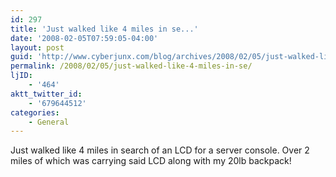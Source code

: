 ```yaml
---
id: 297
title: 'Just walked like 4 miles in se...'
date: '2008-02-05T07:59:05-04:00'
layout: post
guid: 'http://www.cyberjunx.com/blog/archives/2008/02/05/just-walked-like-4-miles-in-se/'
permalink: /2008/02/05/just-walked-like-4-miles-in-se/
ljID:
    - '464'
aktt_twitter_id:
    - '679644512'
categories:
    - General
---
```


Just walked like 4 miles in search of an LCD for a server console. Over 2 miles of which was carrying said LCD along with my 20lb backpack!